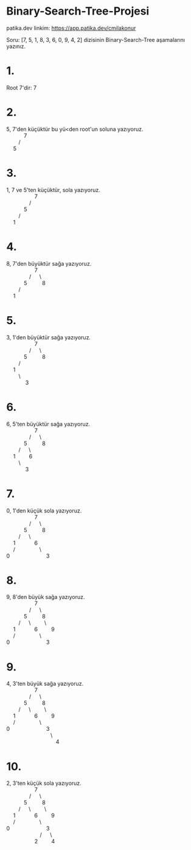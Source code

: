 # Binary-Search-Tree-Projesi
patika.dev linkim: https://app.patika.dev/cmilakonur <br />

Soru: [7, 5, 1, 8, 3, 6, 0, 9, 4, 2] dizisinin Binary-Search-Tree aşamalarını yazınız.

# 1.
Root 7'dir: 7 <br />
# 2.
5, 7'den küçüktür bu yü<den root'un soluna yazıyoruz. <br />
&emsp;&emsp;&emsp; 7 <br />
 &emsp;&emsp;   /      <br />
 &emsp;     5  <br />
# 3.
1, 7 ve 5'ten küçüktür, sola yazıyoruz. <br />
&emsp;&emsp;&emsp;&emsp;&emsp; 7 <br />
 &emsp;&emsp;&emsp;&emsp;   /      <br />
 &emsp;&emsp;&emsp;     5  <br />
 &emsp;&emsp;   /      <br />
 &emsp; 1 <br />
 # 4.
 8, 7'den büyüktür sağa yazıyoruz. <br />
 &emsp;&emsp;&emsp;&emsp;&emsp; 7 <br />
 &emsp;&emsp;&emsp;&emsp;  /  &emsp; \    <br />
 &emsp;&emsp;&emsp;  5  &emsp; &emsp; 8  <br />
  &emsp;&emsp;   /      <br />
  &emsp; 1 <br />
 # 5.
 3, 1'den büyüktür sağa yazıyoruz. <br />
  &emsp;&emsp;&emsp;&emsp;&emsp; 7 <br />
 &emsp;&emsp;&emsp;&emsp;  /  &emsp; \    <br />
 &emsp;&emsp;&emsp;  5  &emsp; &emsp; 8  <br />
  &emsp;&emsp;   /      <br />
  &emsp; 1 <br />
  &emsp;&emsp;   \      <br />
  &emsp; &emsp;&emsp; 3
 # 6.
  6, 5'ten büyüktür sağa yazıyoruz. <br /> 
  &emsp;&emsp;&emsp;&emsp;&emsp; 7 <br />
 &emsp;&emsp;&emsp;&emsp;  /  &emsp; \    <br />
 &emsp;&emsp;&emsp;  5  &emsp; &emsp; 8  <br />
  &emsp;&emsp;   /  &emsp; \    <br />
  &emsp; 1   &emsp;&emsp; 6 <br />
  &emsp;&emsp;   \      <br />
  &emsp; &emsp;&emsp; 3 
 # 7.
 0, 1'den küçük sola yazıyoruz. <br />
 &emsp;&emsp;&emsp;&emsp;&emsp; 7 <br />
 &emsp;&emsp;&emsp;&emsp;  /  &emsp; \    <br />
 &emsp;&emsp;&emsp;  5  &emsp; &emsp; 8  <br />
  &emsp;&emsp;   /  &emsp; \    <br />
  &emsp; 1   &emsp;&emsp;&emsp; 6 <br />
 &emsp;   / &emsp;&emsp;&emsp;&emsp;   \      <br />
 0 &emsp; &emsp;&emsp;&emsp;&emsp;&emsp; 3 
 # 8.
 9, 8'den büyük sağa yazıyoruz. <br />
  &emsp;&emsp;&emsp;&emsp;&emsp; 7 <br />
 &emsp;&emsp;&emsp;&emsp;  /  &emsp; \    <br />
 &emsp;&emsp;&emsp;  5  &emsp; &emsp; 8  <br />
  &emsp;&emsp;   /  &emsp; \  &emsp;&emsp; \   <br />
  &emsp; 1   &emsp;&emsp;&emsp; 6 &emsp;&emsp; 9 <br />
 &emsp;   / &emsp;&emsp;&emsp;&emsp;   \      <br />
 0 &emsp; &emsp;&emsp;&emsp;&emsp;&emsp; 3  <br />
 # 9.
 4, 3'ten büyük sağa yazıyoruz. <br />
 &emsp;&emsp;&emsp;&emsp;&emsp; 7 <br />
 &emsp;&emsp;&emsp;&emsp;  /  &emsp; \    <br />
 &emsp;&emsp;&emsp;  5  &emsp; &emsp; 8  <br />
  &emsp;&emsp;   /  &emsp; \  &emsp;&emsp; \   <br />
  &emsp; 1   &emsp;&emsp;&emsp; 6 &emsp;&emsp; 9 <br />
 &emsp;   / &emsp;&emsp;&emsp;&emsp;   \      <br />
 0 &emsp; &emsp;&emsp;&emsp;&emsp;&emsp; 3  <br />
 &emsp;&emsp;&emsp;&emsp;&emsp;&emsp;&emsp;&emsp;  \      <br />
 &emsp;&emsp;&emsp;&emsp;&emsp;&emsp;&emsp;&emsp;&emsp; 4 
 # 10. 
 2, 3'ten küçük sola yazıyoruz. <br />
  &emsp;&emsp;&emsp;&emsp;&emsp; 7 <br />
 &emsp;&emsp;&emsp;&emsp;  /  &emsp; \    <br />
 &emsp;&emsp;&emsp;  5  &emsp; &emsp; 8  <br />
  &emsp;&emsp;   /  &emsp; \  &emsp;&emsp; \   <br />
  &emsp; 1   &emsp;&emsp;&emsp; 6 &emsp;&emsp; 9 <br />
 &emsp;   / &emsp;&emsp;&emsp;&emsp;   \      <br />
 0 &emsp; &emsp;&emsp;&emsp;&emsp;&emsp; 3  <br />
&emsp;&emsp;&emsp;&emsp;&emsp;&emsp; / &emsp; \    <br />
&emsp;&emsp;&emsp;&emsp;&emsp; 2 &emsp;&emsp; 4 <br />
 
   
